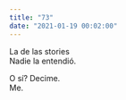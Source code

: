 ```yaml
---
title: "73"
date: "2021-01-19 00:02:00"
---
```


La de las stories\
Nadie la entendió.

O sí? Decime.\
Me.
